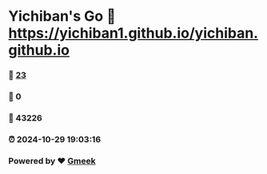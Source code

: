 # Yichiban's Go :link: https://yichiban1.github.io/yichiban.github.io 
### :page_facing_up: [23](https://yichiban1.github.io/yichiban.github.io/tag.html) 
### :speech_balloon: 0 
### :hibiscus: 43226 
### :alarm_clock: 2024-10-29 19:03:16 
### Powered by :heart: [Gmeek](https://github.com/Meekdai/Gmeek)
